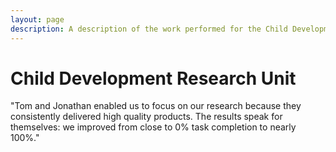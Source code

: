 ```yaml
---
layout: page
description: A description of the work performed for the Child Development Research Unit, including user interviews, minimum viable product, prototyping, usability testing.
---
```


<div class="row case-study justify-content-center">
  <div class="col-12 col-sm-8 col-sm-offset-2">
    <h1>Child Development Research Unit</h1>
  </div>
</div>

<div class="row case-study justify-content-center">
  <div class="col-12 col-sm-8 col-sm-offset-2">
    <div class="testimonial">
      <p>"Tom and Jonathan enabled us to focus on our research because they consistently delivered high quality products. The results speak for themselves: we improved from close to 0% task completion to nearly 100%."</p>
    </div>
  </div>
</div>

<div class="row case-study justify-content-center">
</div>

<div class="row case-study justify-content-center">
</div>

<div class="row case-study justify-content-center">
</div>

<div class="row case-study justify-content-center">
</div>

<div class="row case-study justify-content-center">
</div>
